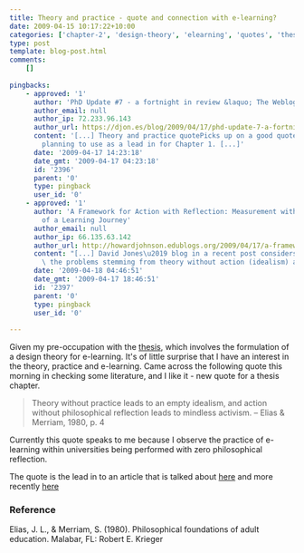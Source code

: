 ```yaml
---
title: Theory and practice - quote and connection with e-learning?
date: 2009-04-15 10:17:22+10:00
categories: ['chapter-2', 'design-theory', 'elearning', 'quotes', 'thesis']
type: post
template: blog-post.html
comments:
    []
    
pingbacks:
    - approved: '1'
      author: 'PhD Update #7 - a fortnight in review &laquo; The Weblog of (a) David Jones'
      author_email: null
      author_ip: 72.233.96.143
      author_url: https://djon.es/blog/2009/04/17/phd-update-7-a-fortnight-in-review/
      content: '[...] Theory and practice quotePicks up on a good quote that I&#8217;m
        planning to use as a lead in for Chapter 1. [...]'
      date: '2009-04-17 14:23:18'
      date_gmt: '2009-04-17 04:23:18'
      id: '2396'
      parent: '0'
      type: pingback
      user_id: '0'
    - approved: '1'
      author: 'A Framework for Action with Reflection: Measurement with Validity | A Chronicle
        of a Learning Journey'
      author_email: null
      author_ip: 66.135.63.142
      author_url: http://howardjohnson.edublogs.org/2009/04/17/a-framework-for-action-with-reflection-measurement-with-validity/
      content: "[...] David Jones\u2019 blog in a recent post considers a quote about\
        \ the problems stemming from theory without action (idealism) and action [...]"
      date: '2009-04-18 04:46:51'
      date_gmt: '2009-04-17 18:46:51'
      id: '2397'
      parent: '0'
      type: pingback
      user_id: '0'
    
---
```

Given my pre-occupation with the [thesis](/blog2/research/phd-thesis/), which involves the formulation of a design theory for e-learning. It's of little surprise that I have an interest in the theory, practice and e-learning. Came across the following quote this morning in checking some literature, and I like it - new quote for a thesis chapter.

> Theory without practice leads to an empty idealism, and action without philosophical reflection leads to mindless activism. – Elias & Merriam, 1980, p. 4

Currently this quote speaks to me because I observe the practice of e-learning within universities being performed with zero philosophical reflection.

The quote is the lead in to an article that is talked about [here](http://www.edtechpost.ca/wordpress/2008/05/26/kanuka-article-tech-philosophy-in-practice/) and more recently [here](http://damosworld.wordpress.com/2009/04/05/philosophies-of-technology-technological-determinism/)

### Reference

Elias, J. L., & Merriam, S. (1980). Philosophical foundations of adult education. Malabar, FL: Robert E. Krieger